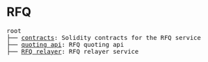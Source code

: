 # RFQ

<pre>
root
├── <a href="./contracts">contracts</a>: Solidity contracts for the RFQ service
├── <a href="./quoting-api">quoting api</a>: RFQ quoting api
├── <a href="./rfq-relayer">RFQ relayer</a>: RFQ relayer service
</pre>
